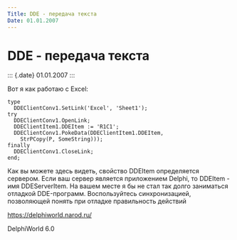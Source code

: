 ```yaml
---
Title: DDE - передача текста
Date: 01.01.2007
---
```



DDE - передача текста
======================

::: {.date}
01.01.2007
:::

Вот я как работаю с Excel:

    type
      DDEClientConv1.SetLink('Excel', 'Sheet1');
    try
      DDEClientConv1.OpenLink;
      DDEClientItem1.DDEItem := 'R1C1';
      DDEClientConv1.PokeData(DDEClientItem1.DDEItem,
        StrPCopy(P, SomeString)));
    finally
      DDEClientConv1.CloseLink;
    end;

Как вы можете здесь видеть, свойство DDEItem определяется сервером. Если
ваш сервер является приложением Delphi, то DDEItem - имя DDEServerItem.
На вашем месте я бы не стал так долго заниматься отладкой DDE-программ.
Воспользуйтесь синхронизацией, позволяющей понять при отладке
правильность действий

<https://delphiworld.narod.ru/>

DelphiWorld 6.0
